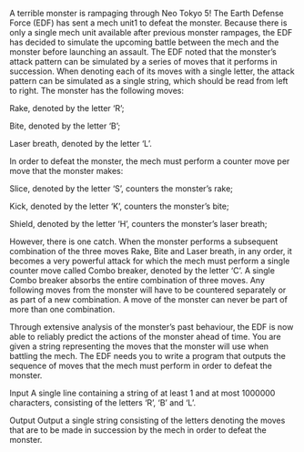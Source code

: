 A terrible monster is rampaging through Neo Tokyo 5! The Earth Defense Force (EDF) has sent a mech unit1 to defeat the monster. Because there is only a single mech unit available after previous monster rampages, the EDF has decided to simulate the upcoming battle between the mech and the monster before launching an assault. The EDF noted that the monster’s attack pattern can be simulated by a series of moves that it performs in succession. When denoting each of its moves with a single letter, the attack pattern can be simulated as a single string, which should be read from left to right. The monster has the following moves:

Rake, denoted by the letter ‘R’;

Bite, denoted by the letter ‘B’;

Laser breath, denoted by the letter ‘L’.

In order to defeat the monster, the mech must perform a counter move per move that the monster makes:

Slice, denoted by the letter ‘S’, counters the monster’s rake;

Kick, denoted by the letter ‘K’, counters the monster’s bite;

Shield, denoted by the letter ‘H’, counters the monster’s laser breath;

However, there is one catch. When the monster performs a subsequent combination of the three moves Rake, Bite and Laser breath, in any order, it becomes a very powerful attack for which the mech must perform a single counter move called Combo breaker, denoted by the letter ‘C’. A single Combo breaker absorbs the entire combination of three moves. Any following moves from the monster will have to be countered separately or as part of a new combination. A move of the monster can never be part of more than one combination.

Through extensive analysis of the monster’s past behaviour, the EDF is now able to reliably predict the actions of the monster ahead of time. You are given a string representing the moves that the monster will use when battling the mech. The EDF needs you to write a program that outputs the sequence of moves that the mech must perform in order to defeat the monster.

Input
A single line containing a string of at least 1 and at most 1000000 characters, consisting of the letters ‘R’, ‘B’ and ‘L’.

Output
Output a single string consisting of the letters denoting the moves that are to be made in succession by the mech in order to defeat the monster.